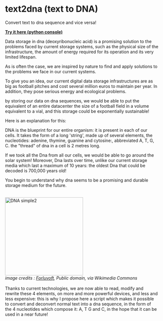 # text2dna (text to DNA)
Convert text to dna sequence and vice versa!

<strong><a href='http://main.st4lwolf.org/tools/dna'>Try it here (python console)</a></strong>

Data storage in dna (deoxyribonucleic acid) is a promising solution to the problems faced by current storage systems, such as the physical size of the infrastructure, the amount of energy required for its operation and its very limited lifespan.

As is often the case, we are inspired by nature to find and apply solutions to the problems we face in our current systems.

To give you an idea, our current digital data storage infrastructures are as big as football pitches and cost several million euros to maintain per year. In addition, they pose serious energy and ecological problems.

by storing our data on dna sequences, we would be able to put the equivalent of an entire datacenter the size of a football field in a volume equivalent to a vial, and this storage could be exponentially sustainable! 

Here is an explanation for this:

DNA is the blueprint for our entire organism: it is present in each of our cells. It takes the form of a long 'string', made up of several elements, the nucleotides: adenine, thymine, guanine and cytosine:, abbreviated A, T, G, C. the "thread" of dna in a cell is 2 metres long. 

If we took all the Dna from all our cells, we would be able to go around the solar system! Moreover, Dna lasts over time, unlike our current storage media which last a maximum of 10 years: the oldest Dna that could be decoded is 700,000 years old!

You begin to understand why dna seems to be a promising and durable storage medium for the future.


<br>
<a title="Forluvoft, Public domain, via Wikimedia Commons" href="https://commons.wikimedia.org/wiki/File:DNA_simple2.svg"><img width="256" alt="DNA simple2" src="https://upload.wikimedia.org/wikipedia/commons/thumb/f/fe/DNA_simple2.svg/256px-DNA_simple2.svg.png"></a>
<br><i>image credits : <a href="https://commons.wikimedia.org/wiki/File:DNA_simple2.svg">Forluvoft</a>, Public domain, via Wikimedia Commons</i><br>
<br>
Thanks to current technologies, we are now able to read, modify and rewrite these 4 elements, on more and more powerful devices, and less and less expensive: this is why I propose here a script which makes it possible to convert and deconvert normal text into a dna sequence, in the form of the 4 nucleotides which compose it: A, T G and C, in the hope that it can be used in a near future!
